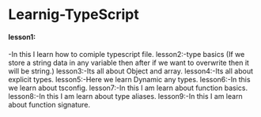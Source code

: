 # Learnig-TypeScript<br>



<h4>lesson1:</h4>-In this I learn how to comiple typescript file.
lesson2:-type basics (If we store a string data in any variable then after if we want to overwrite then it will be string.)
lesson3:-Its all about Object and array.
lesson4:-Its all about explicit types.
lesson5:-Here we learn Dynamic any types.
lesson6:-In this we learn about tsconfig.
lesson7:-In this I am learn about function basics.
lesson8:-In this I am learn about type aliases.
lesson9:-In this I am learn about function signature.
